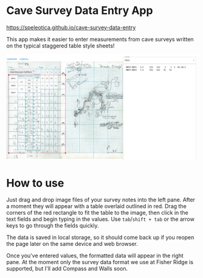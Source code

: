 # Cave Survey Data Entry App

https://speleotica.github.io/cave-survey-data-entry

This app makes it easier to enter measurements from cave
surveys written on the typical staggered table style sheets!

![App screenshot](screenshot.png)

# How to use

Just drag and drop image files of your survey notes into the left
pane. After a moment they will appear with a table overlaid outlined
in red. Drag the corners of the red rectangle to fit the table to
the image, then click in the text fields and begin typing in the values.
Use `tab`/`shift + tab` or the arrow keys to go through the fields
quickly.

The data is saved in local storage, so it should come back up if you
reopen the page later on the same device and web browser.

Once you've entered values, the formatted data will appear in the
right pane. At the moment only the survey data format we use at
Fisher Ridge is supported, but I'll add Compass and Walls soon.
